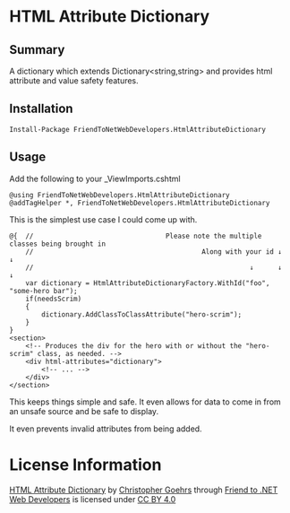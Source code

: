 # HTML Attribute Dictionary
## Summary
A dictionary which extends Dictionary&lt;string,string&gt; and provides html attribute and value safety features.

## Installation
`Install-Package FriendToNetWebDevelopers.HtmlAttributeDictionary`

## Usage
Add the following to your _ViewImports.cshtml

```
@using FriendToNetWebDevelopers.HtmlAttributeDictionary
@addTagHelper *, FriendToNetWebDevelopers.HtmlAttributeDictionary
```

This is the simplest use case I could come up with.

```
@{  //                                 Please note the multiple classes being brought in
    //                                          Along with your id ↓         ↓
    //                                                      ↓      ↓         ↓
    var dictionary = HtmlAttributeDictionaryFactory.WithId("foo", "some-hero bar");
    if(needsScrim)
    {
        dictionary.AddClassToClassAttribute("hero-scrim");
    }
}
<section>
    <!-- Produces the div for the hero with or without the "hero-scrim" class, as needed. -->
    <div html-attributes="dictionary">
        <!-- ... -->
    </div>
</section>
```
This keeps things simple and safe.  It even allows for data to come in from an unsafe source and be safe to display.

It even prevents invalid attributes from being added.

# License Information

[HTML Attribute Dictionary](https://github.com/friend-to-net-web-developers/html-attribute-dictionary)
 by [Christopher Goehrs](https://github.com/chris-goehrs) 
 through [Friend to .NET Web Developers](https://github.com/friend-to-net-web-developers) 
 is licensed under [CC BY 4.0](https://creativecommons.org/licenses/by/4.0)
